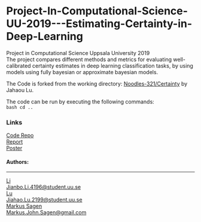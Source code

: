 # Project-In-Computational-Science-UU-2019---Estimating-Certainty-in-Deep-Learning


Project in Computational Science Uppsala University 2019  
The project compares different methods and metrics for evaluating well-calibrated certainty estimates in deep learning classification tasks, by using models using fully bayesian or approximate bayesian models.   

The Code is forked from the working directory: [Noodles-321/Certainty](https://github.com/Noodles-321/Certainty) by Jahaou Lu.
   
   
   
The code can be run by executing the following commands:  
``bash
cd ..
``

### Links
[Code Repo](http:google.com)   
[Report](http:google.com)   
[Poster](http:google.com)   
        












   
#### Authors:   
___________________________________________________________
[Li](https://github.com/jianbo-sudo)   
[Jianbo.Li.4196@student.uu.se](mailto:Jianbo.Li.4196@student.uu.se)   
[Lu](https://github.com/Noodles-321)   
[Jiahao.Lu.2199@student.uu.se](mailto:Jiahao.Lu.2199@student.uu.se)   
[Markus Sagen](https://github.com/MarkusSagen)   
[Markus.John.Sagen@gmail.com](mailto:Markus.John.Sagen@gmail.com)   

